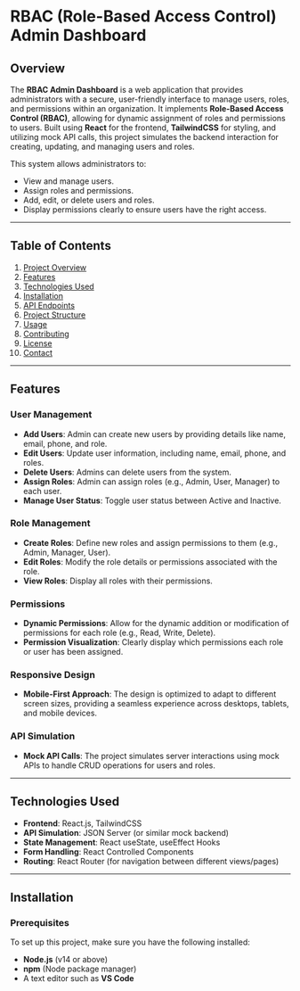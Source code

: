 # **RBAC (Role-Based Access Control) Admin Dashboard**

## **Overview**
The **RBAC Admin Dashboard** is a web application that provides administrators with a secure, user-friendly interface to manage users, roles, and permissions within an organization. It implements **Role-Based Access Control (RBAC)**, allowing for dynamic assignment of roles and permissions to users. Built using **React** for the frontend, **TailwindCSS** for styling, and utilizing mock API calls, this project simulates the backend interaction for creating, updating, and managing users and roles.

This system allows administrators to:
- View and manage users.
- Assign roles and permissions.
- Add, edit, or delete users and roles.
- Display permissions clearly to ensure users have the right access.

---

## **Table of Contents**
1. [Project Overview](#overview)
2. [Features](#features)
3. [Technologies Used](#technologies-used)
4. [Installation](#installation)
5. [API Endpoints](#api-endpoints)
6. [Project Structure](#project-structure)
7. [Usage](#usage)
8. [Contributing](#contributing)
9. [License](#license)
10. [Contact](#contact)

---

## **Features**

### **User Management**
- **Add Users**: Admin can create new users by providing details like name, email, phone, and role.
- **Edit Users**: Update user information, including name, email, phone, and roles.
- **Delete Users**: Admins can delete users from the system.
- **Assign Roles**: Admin can assign roles (e.g., Admin, User, Manager) to each user.
- **Manage User Status**: Toggle user status between Active and Inactive.

### **Role Management**
- **Create Roles**: Define new roles and assign permissions to them (e.g., Admin, Manager, User).
- **Edit Roles**: Modify the role details or permissions associated with the role.
- **View Roles**: Display all roles with their permissions.

### **Permissions**
- **Dynamic Permissions**: Allow for the dynamic addition or modification of permissions for each role (e.g., Read, Write, Delete).
- **Permission Visualization**: Clearly display which permissions each role or user has been assigned.

### **Responsive Design**
- **Mobile-First Approach**: The design is optimized to adapt to different screen sizes, providing a seamless experience across desktops, tablets, and mobile devices.

### **API Simulation**
- **Mock API Calls**: The project simulates server interactions using mock APIs to handle CRUD operations for users and roles.

---

## **Technologies Used**
- **Frontend**: React.js, TailwindCSS
- **API Simulation**: JSON Server (or similar mock backend)
- **State Management**: React useState, useEffect Hooks
- **Form Handling**: React Controlled Components
- **Routing**: React Router (for navigation between different views/pages)

---

## **Installation**

### Prerequisites
To set up this project, make sure you have the following installed:
- **Node.js** (v14 or above)
- **npm** (Node package manager)
- A text editor such as **VS Code**



